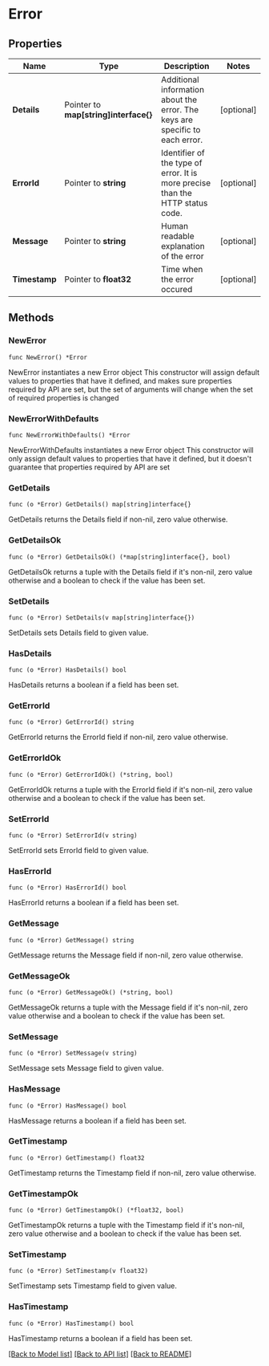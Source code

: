 # Error

## Properties

Name | Type | Description | Notes
------------ | ------------- | ------------- | -------------
**Details** | Pointer to **map[string]interface{}** | Additional information about the error. The keys are specific to each error. | [optional]
**ErrorId** | Pointer to **string** | Identifier of the type of error. It is more precise than the HTTP status code. | [optional]
**Message** | Pointer to **string** | Human readable explanation of the error | [optional]
**Timestamp** | Pointer to **float32** | Time when the error occured | [optional]

## Methods

### NewError

`func NewError() *Error`

NewError instantiates a new Error object
This constructor will assign default values to properties that have it defined,
and makes sure properties required by API are set, but the set of arguments
will change when the set of required properties is changed

### NewErrorWithDefaults

`func NewErrorWithDefaults() *Error`

NewErrorWithDefaults instantiates a new Error object
This constructor will only assign default values to properties that have it defined,
but it doesn't guarantee that properties required by API are set

### GetDetails

`func (o *Error) GetDetails() map[string]interface{}`

GetDetails returns the Details field if non-nil, zero value otherwise.

### GetDetailsOk

`func (o *Error) GetDetailsOk() (*map[string]interface{}, bool)`

GetDetailsOk returns a tuple with the Details field if it's non-nil, zero value otherwise
and a boolean to check if the value has been set.

### SetDetails

`func (o *Error) SetDetails(v map[string]interface{})`

SetDetails sets Details field to given value.

### HasDetails

`func (o *Error) HasDetails() bool`

HasDetails returns a boolean if a field has been set.

### GetErrorId

`func (o *Error) GetErrorId() string`

GetErrorId returns the ErrorId field if non-nil, zero value otherwise.

### GetErrorIdOk

`func (o *Error) GetErrorIdOk() (*string, bool)`

GetErrorIdOk returns a tuple with the ErrorId field if it's non-nil, zero value otherwise
and a boolean to check if the value has been set.

### SetErrorId

`func (o *Error) SetErrorId(v string)`

SetErrorId sets ErrorId field to given value.

### HasErrorId

`func (o *Error) HasErrorId() bool`

HasErrorId returns a boolean if a field has been set.

### GetMessage

`func (o *Error) GetMessage() string`

GetMessage returns the Message field if non-nil, zero value otherwise.

### GetMessageOk

`func (o *Error) GetMessageOk() (*string, bool)`

GetMessageOk returns a tuple with the Message field if it's non-nil, zero value otherwise
and a boolean to check if the value has been set.

### SetMessage

`func (o *Error) SetMessage(v string)`

SetMessage sets Message field to given value.

### HasMessage

`func (o *Error) HasMessage() bool`

HasMessage returns a boolean if a field has been set.

### GetTimestamp

`func (o *Error) GetTimestamp() float32`

GetTimestamp returns the Timestamp field if non-nil, zero value otherwise.

### GetTimestampOk

`func (o *Error) GetTimestampOk() (*float32, bool)`

GetTimestampOk returns a tuple with the Timestamp field if it's non-nil, zero value otherwise
and a boolean to check if the value has been set.

### SetTimestamp

`func (o *Error) SetTimestamp(v float32)`

SetTimestamp sets Timestamp field to given value.

### HasTimestamp

`func (o *Error) HasTimestamp() bool`

HasTimestamp returns a boolean if a field has been set.

[[Back to Model list]](../README.md#documentation-for-models) [[Back to API list]](../README.md#documentation-for-api-endpoints) [[Back to README]](../README.md)
